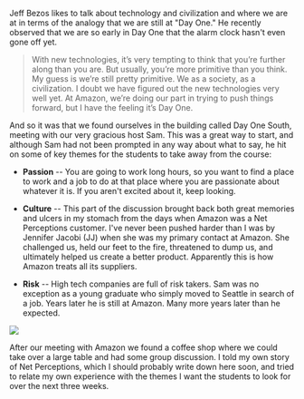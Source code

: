 <!--
.. title: JTerm 2014 - Day 1 at Amazon
.. date: 2014/01/08 17:08:03
.. slug: jterm-2014-day-1-at-amazon
.. tags: Travel, Teaching
.. link: 
.. description: 
-->


Jeff Bezos likes to talk about technology and civilization and where we are at in terms of the analogy that we are still at "Day One."  He recently observed that we are so early in Day One that the alarm clock hasn't even gone off yet.

> With new technologies, it’s very tempting to think that you’re further along than you are. But usually, you’re more primitive than you think. My guess is we’re still pretty primitive. We as a society, as a civilization. I doubt we have figured out the new technologies very well yet. At Amazon, we’re doing our part in trying to push things forward, but I have the feeling it’s Day One. 

And so it was that we found ourselves in the building called Day One South, meeting with our very gracious host Sam. This was a great way to start, and although Sam had not been prompted in any way about what to say, he hit on some of key themes for the students to take away from the course:

* **Passion** -- You are going to work long hours, so you want to find a place to work and a job to do at that place where you are passionate about whatever it is.  If you aren't excited about it, keep looking.

* **Culture** -- This part of the discussion brought back both great memories and ulcers in my stomach from the days when Amazon was a Net Perceptions customer.  I've never been pushed harder than I was by Jennifer Jacobi (JJ) when she was my primary contact at Amazon.  She challenged us, held our feet to the fire, threatened to dump us, and ultimately helped us create a better product.  Apparently this is how Amazon treats all its suppliers.

* **Risk** -- High tech companies are full of risk takers.  Sam was no exception as a young graduate who simply moved to Seattle in search of a job.  Years later he is still at Amazon.  Many more years later than he expected.

![](/images/JTerm14/Amazon.jpg)


After our meeting with Amazon we found a coffee shop where we could take over a large table and had some group discussion.  I told my own story of Net Perceptions, which I should probably write down here soon, and tried to relate my own experience with the themes I want the students to look for over the next three weeks.
